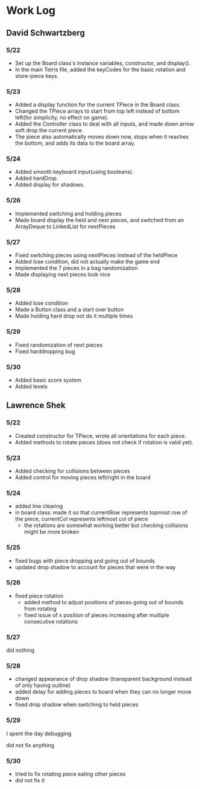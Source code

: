 # Work Log

## David Schwartzberg

### 5/22

- Set up the Board class's instance variables, constructor, and display(). 
- In the main Tetris file, added the keyCodes for the basic rotation and store-piece keys.

### 5/23

- Added a display function for the current TPiece in the Board class. 
- Changed the TPiece arrays to start from top left instead of bottom left(for simplicity, no effect on game).
- Added the Controller class to deal with all inputs, and made down arrow soft drop the current piece. 
- The piece also automatically moves down now, stops when it reaches the bottom, and adds its data to the board array.

### 5/24

- Added smooth keyboard input(using booleans).
- Added hardDrop. 
- Added display for shadows.

### 5/26

- Implemented switching and holding pieces
- Made board display the held and next pieces, and switched from an ArrayDeque to LinkedList for nextPieces

### 5/27

- Fixed switching pieces using nextPieces instead of the heldPiece
- Added lose condition, did not actually make the game end
- Implemented the 7 pieces in a bag randomization
- Made displaying next pieces look nice

### 5/28

- Added lose condition
- Made a Button class and a start over button
- Made holding hard drop not do it multiple times

### 5/29

- Fixed randomization of next pieces
- Fixed harddropping bug

### 5/30

- Added basic score system
- Added levels

## Lawrence Shek

### 5/22

- Created constructor for TPiece, wrote all orientations for each piece. 
- Added methods to rotate pieces (does not check if rotation is valid yet).  

### 5/23

- Added checking for collisions between pieces
- Added control for moving pieces left/right in the board

### 5/24
- added line clearing
- in board class: made it so that currentRow represents topmost row of the piece, currentCol represents leftmost col of piece
  - the rotations are somewhat working better but checking collisions might be more broken 

### 5/25
- fixed bugs with piece dropping and going out of bounds
- updated drop shadow to account for pieces that were in the way

### 5/26
- fixed piece rotation
  - added method to adjust positions of pieces going out of bounds from rotating
  - fixed issue of x position of pieces increasing after multiple consecutive rotations 

### 5/27
did nothing

### 5/28
- changed appearance of drop shadow (transparent background instead of only having outline)
- added delay for adding pieces to board when they can no longer move down
- fixed drop shadow when switching to held pieces

### 5/29
I spent the day debugging

did not fix anything

### 5/30
- tried to fix rotating piece eating other pieces
- did not fix it
